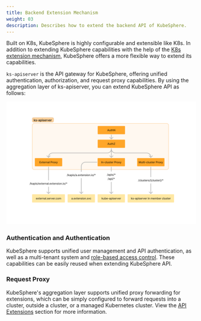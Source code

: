 ```yaml
---
title: Backend Extension Mechanism
weight: 03
description: Describes how to extend the backend API of KubeSphere.
---
```


Built on K8s, KubeSphere is highly configurable and extensible like K8s. In addition to extending KubeSphere capabilities with the help of the [K8s extension mechanism](https://kubernetes.io/docs/concepts/extend-kubernetes/), KubeSphere offers a more flexible way to extend its capabilities.

`ks-apiserver` is the API gateway for KubeSphere, offering unified authentication, authorization, and request proxy capabilities. By using the aggregation layer of ks-apiserver, you can extend KubeSphere API as follows:

![luban-backend-extension-architecture](./luban-backend-extension-architecture.png?width=800px)

### Authentication and Authentication

KubeSphere supports unified user management and API authentication, as well as a multi-tenant system and [role-based access control](../../feature-customization/access-control/). These capabilities can be easily reused when extending KubeSphere API.

### Request Proxy

KubeSphere's aggregation layer supports unified proxy forwarding for extensions, which can be simply configured to forward requests into a cluster, outside a cluster, or a managed Kubernetes cluster. View the [API Extensions](../../feature-customization/extending-api/) section for more information.